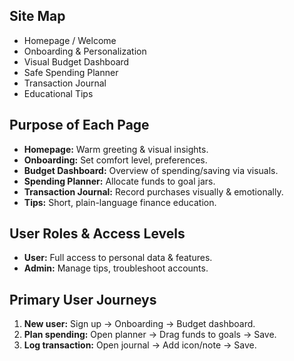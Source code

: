 ## Site Map
- Homepage / Welcome
- Onboarding & Personalization
- Visual Budget Dashboard
- Safe Spending Planner
- Transaction Journal
- Educational Tips

## Purpose of Each Page
- **Homepage:** Warm greeting & visual insights.
- **Onboarding:** Set comfort level, preferences.
- **Budget Dashboard:** Overview of spending/saving via visuals.
- **Spending Planner:** Allocate funds to goal jars.
- **Transaction Journal:** Record purchases visually & emotionally.
- **Tips:** Short, plain-language finance education.

## User Roles & Access Levels
- **User:** Full access to personal data & features.
- **Admin:** Manage tips, troubleshoot accounts.

## Primary User Journeys
1. **New user:** Sign up → Onboarding → Budget dashboard.
2. **Plan spending:** Open planner → Drag funds to goals → Save.
3. **Log transaction:** Open journal → Add icon/note → Save.
